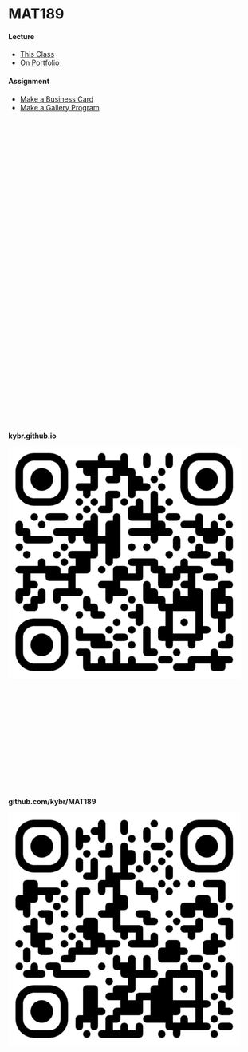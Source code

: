 # MAT189

#### Lecture

- [This Class](lecture/This-Class.md)
- [On Portfolio](lecture/On-Portfolio.md)


#### Assignment

- [Make a Business Card](assignment/Make-a-Business-Card.md)
- [Make a Gallery Program](assignment/Make-a-Gallery-Program.md)





<br/><br/><br/><br/>
<br/><br/><br/><br/>
<br/><br/><br/><br/>
<br/><br/><br/><br/>
<br/><br/><br/><br/>
<br/><br/><br/><br/>
<br/><br/><br/><br/>
<br/><br/><br/><br/>
<br/><br/><br/><br/>



**kybr.github.io**

<img src="image/kybr.github.io.png" alt="kybr.github.io" style="zoom:50%;" />



<br/><br/><br/><br/>
<br/><br/><br/><br/>
<br/><br/><br/><br/>



**github.com/kybr/MAT189**

<img src="image/github.com-kybr-MAT189.png" style="zoom:50%;" />

